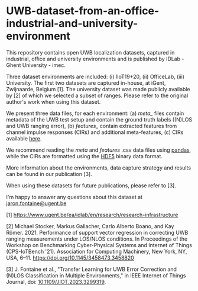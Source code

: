 # UWB-dataset-from-an-office-industrial-and-university-environment

This repository contains open UWB localization datasets, captured in industrial, office and university environments and is published by IDLab - Ghent University - imec. 

Three dataset environments are included: (i) IIoT19+20, (ii) OfficeLab, (iii) University. The first two datasets are captured in-house, at iGent, Zwijnaarde, Belgium [1]. The university dataset was made publicly available by [2] of which we selected a subset of ranges. Please refer to the original author's work when using this dataset.

We present three data files, for each environment: (a) _meta\__ files contain metadata of the UWB test setup and contain the ground truth labels ((N)LOS and UWB ranging error), (b) _features\__ contain extracted features from channel impulse responses (CIRs) and additional meta-features, (c) CIRs available [here](https://cloud.ilabt.imec.be/index.php/s/BMF7mZnt4RTsHCL).

We recommend reading the _meta_ and _features_ .csv data files using [pandas](https://github.com/pandas-dev/pandas), while the CIRs are formatted using the [HDF5](https://github.com/h5py/h5py) binary data format.

More information about the environments, data capture strategy and results can be found in our publication [3].

When using these datasets for future publications, please refer to [3].

I'm happy to answer any questions about this dataset at jaron.fontaine@ugent.be


[1] https://www.ugent.be/ea/idlab/en/research/research-infrastructure

[2] Michael Stocker, Markus Gallacher, Carlo Alberto Boano, and Kay Römer. 2021. Performance of support vector regression in correcting UWB ranging measurements under LOS/NLOS conditions. In Proceedings of the Workshop on Benchmarking Cyber-Physical Systems and Internet of Things (CPS-IoTBench '21). Association for Computing Machinery, New York, NY, USA, 6–11. https://doi.org/10.1145/3458473.3458820

[3] J. Fontaine et al., "Transfer Learning for UWB Error Correction and (N)LOS Classification in Multiple Environments," in IEEE Internet of Things Journal, doi: [10.1109/JIOT.2023.3299319](https://ieeexplore.ieee.org/document/10195942).

